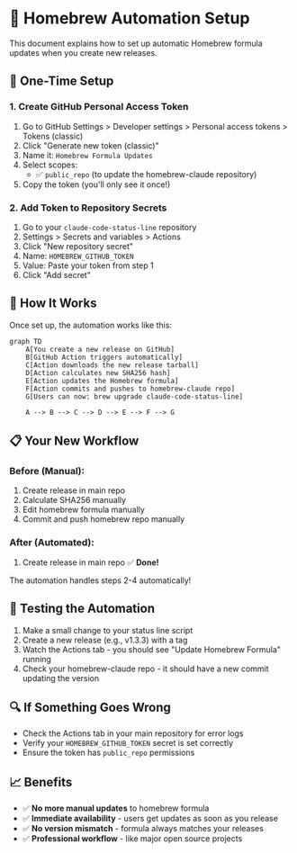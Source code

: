 # 🤖 Homebrew Automation Setup

This document explains how to set up automatic Homebrew formula updates when you create new releases.

## 🔧 One-Time Setup

### 1. Create GitHub Personal Access Token

1. Go to GitHub Settings > Developer settings > Personal access tokens > Tokens (classic)
2. Click "Generate new token (classic)"
3. Name it: `Homebrew Formula Updates`
4. Select scopes:
   - ✅ `public_repo` (to update the homebrew-claude repository)
5. Copy the token (you'll only see it once!)

### 2. Add Token to Repository Secrets

1. Go to your `claude-code-status-line` repository
2. Settings > Secrets and variables > Actions
3. Click "New repository secret"
4. Name: `HOMEBREW_GITHUB_TOKEN`
5. Value: Paste your token from step 1
6. Click "Add secret"

## 🚀 How It Works

Once set up, the automation works like this:

```mermaid
graph TD
    A[You create a new release on GitHub] 
    B[GitHub Action triggers automatically]
    C[Action downloads the new release tarball]
    D[Action calculates new SHA256 hash]
    E[Action updates the Homebrew formula]
    F[Action commits and pushes to homebrew-claude repo]
    G[Users can now: brew upgrade claude-code-status-line]
    
    A --> B --> C --> D --> E --> F --> G
```

## 📋 Your New Workflow

### Before (Manual):
1. Create release in main repo
2. Calculate SHA256 manually
3. Edit homebrew formula manually  
4. Commit and push homebrew repo manually

### After (Automated):
1. Create release in main repo ✅ **Done!**

The automation handles steps 2-4 automatically!

## 🧪 Testing the Automation

1. Make a small change to your status line script
2. Create a new release (e.g., v1.3.3) with a tag
3. Watch the Actions tab - you should see "Update Homebrew Formula" running
4. Check your homebrew-claude repo - it should have a new commit updating the version

## 🔍 If Something Goes Wrong

- Check the Actions tab in your main repository for error logs
- Verify your `HOMEBREW_GITHUB_TOKEN` secret is set correctly
- Ensure the token has `public_repo` permissions

## 📈 Benefits

- ✅ **No more manual updates** to homebrew formula
- ✅ **Immediate availability** - users get updates as soon as you release
- ✅ **No version mismatch** - formula always matches your releases
- ✅ **Professional workflow** - like major open source projects